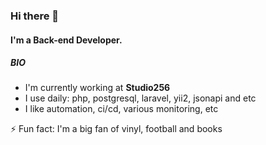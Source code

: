 ### Hi there 👋

#### I'm a Back-end Developer.

##### BIO

- I'm currently working at **Studio256**
- I use daily: php, postgresql, laravel, yii2, jsonapi and etc
- I like automation, ci/cd, various monitoring, etc

⚡️ Fun fact: I'm a big fan of vinyl, football and books
